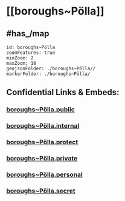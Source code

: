 # [[boroughs~Pölla]] 

## #has_/map  



```leaflet
id: boroughs~Pölla
zoomFeatures: true 
minZoom: 2 
maxZoom: 18
geojsonFolder: ./boroughs~Pölla//
markerFolder: ./boroughs~Pölla/
```




## Confidential Links & Embeds: 

### [boroughs~Pölla.public](/_public/\Earth\Continent\Europe\Europe~Central\Austria\Austrias_States\Niederösterreich\counties~NÖ\Zwettl\cities~Zwettl\Pöllaboroughs~Pölla.public.md) 

### [boroughs~Pölla.internal](/_internal/\Earth\Continent\Europe\Europe~Central\Austria\Austrias_States\Niederösterreich\counties~NÖ\Zwettl\cities~Zwettl\Pöllaboroughs~Pölla.internal.md) 

### [boroughs~Pölla.protect](/_protect/\Earth\Continent\Europe\Europe~Central\Austria\Austrias_States\Niederösterreich\counties~NÖ\Zwettl\cities~Zwettl\Pöllaboroughs~Pölla.protect.md) 

### [boroughs~Pölla.private](/_private/\Earth\Continent\Europe\Europe~Central\Austria\Austrias_States\Niederösterreich\counties~NÖ\Zwettl\cities~Zwettl\Pöllaboroughs~Pölla.private.md) 

### [boroughs~Pölla.personal](/_personal/\Earth\Continent\Europe\Europe~Central\Austria\Austrias_States\Niederösterreich\counties~NÖ\Zwettl\cities~Zwettl\Pöllaboroughs~Pölla.personal.md) 

### [boroughs~Pölla.secret](/_secret/\Earth\Continent\Europe\Europe~Central\Austria\Austrias_States\Niederösterreich\counties~NÖ\Zwettl\cities~Zwettl\Pöllaboroughs~Pölla.secret.md)

